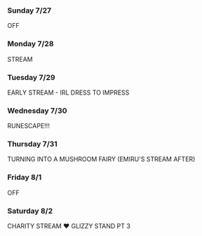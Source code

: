 ### Sunday 7/27
OFF

### Monday 7/28
STREAM

### Tuesday 7/29
EARLY STREAM - IRL DRESS TO IMPRESS

### Wednesday 7/30
RUNESCAPE!!!

### Thursday 7/31
TURNING INTO A MUSHROOM FAIRY (EMIRU'S STREAM AFTER)

### Friday 8/1
OFF

### Saturday 8/2
CHARITY STREAM ❤ GLIZZY STAND PT 3

